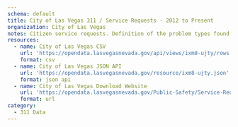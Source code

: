 ```yaml
---
schema: default
title: City of Las Vegas 311 / Service Requests - 2012 to Present
organization: City of Las Vegas
notes: Citizen service requests. Definition of the problem types found in the Rapid Response Service Calls record set. Not all requests for service made to or by the city of Las Vegas may be present in this data set.
resources:
  - name: City of Las Vegas CSV
    url: 'https://opendata.lasvegasnevada.gov/api/views/ixm8-ujty/rows.csv?accessType=DOWNLOAD'
    format: csv
  - name: City of Las Vegas JSON API
    url: 'https://opendata.lasvegasnevada.gov/resource/ixm8-ujty.json'
    format: json api
  - name: City of Las Vegas Download Website
    url: 'https://opendata.lasvegasnevada.gov/Public-Safety/Service-Requests/ixm8-ujty'
    format: url
category:
  - 311 Data
---
```

